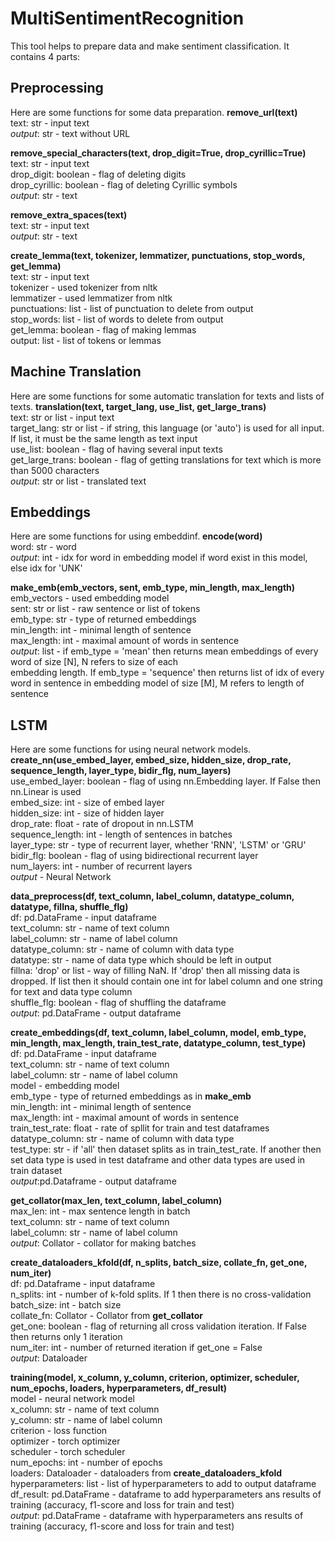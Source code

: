 # MultiSentimentRecognition

This tool helps to prepare data and make sentiment classification.
It contains 4 parts:

## Preprocessing
Here are some functions for some data preparation.
**remove_url(text)** <br />
text: str - input text <br />
_output_: str - text without URL <br />

**remove_special_characters(text, drop_digit=True, drop_cyrillic=True)** <br />
text: str - input text <br />
drop_digit: boolean - flag of deleting digits <br />
drop_cyrillic: boolean - flag of deleting Cyrillic symbols <br />
_output_: str - text <br />

**remove_extra_spaces(text)** <br />
text: str - input text <br />
_output_: str - text <br />

**create_lemma(text, tokenizer, lemmatizer, punctuations, stop_words, get_lemma)** <br />
text: str - input text <br />
tokenizer - used tokenizer from nltk <br />
lemmatizer - used lemmatizer from nltk <br />
punctuations: list - list of punctuation to delete from output <br />
stop_words: list - list of words to delete from output <br />
get_lemma: boolean - flag of making lemmas <br />
output: list - list of tokens or lemmas <br />

## Machine Translation
Here are some functions for some automatic translation for texts and lists of texts.
**translation(text, target_lang, use_list, get_large_trans)** <br />
text: str or list - input text <br />
target_lang: str or list - if string, this language (or 'auto') is used for all input. If list, it must be the same length as text input <br />
use_list: boolean - flag of having several input texts <br />
get_large_trans: boolean - flag of getting translations for text which is more than 5000 characters <br />
_output_: str or list - translated text <br />

## Embeddings
Here are some functions for using embeddinf.
**encode(word)** <br />
word: str - word <br />
_output_: int - idx for word in embedding model if word exist in this model, else idx for 'UNK' <br />

**make_emb(emb_vectors, sent, emb_type, min_length, max_length)** <br />
emb_vectors - used embedding model <br />
sent: str or list - raw sentence or list of tokens <br />
emb_type: str - type of returned embeddings <br />
min_length: int - minimal length of sentence <br />
max_length: int - maximal amount of words in sentence <br />
_output_: list - if emb_type = 'mean' then returns mean embeddings of every word of size [N], N refers to size of each  <br />embedding length. If emb_type = 'sequence' then returns list of idx of every word in sentence in embedding model of size [M], M refers to length of sentence <br />

## LSTM
Here are some functions for using neural network models.
**create_nn(use_embed_layer, embed_size, hidden_size, drop_rate, sequence_length, layer_type, bidir_flg, num_layers)** <br />
use_embed_layer: boolean - flag of using nn.Embedding layer. If False then nn.Linear is used <br />
embed_size: int - size of embed layer <br />
hidden_size: int - size of hidden layer <br />
drop_rate: float - rate of dropout in nn.LSTM <br />
sequence_length: int - length of sentences in batches <br />
layer_type: str - type of recurrent layer, whether 'RNN', 'LSTM' or 'GRU' <br />
bidir_flg: boolean - flag of using bidirectional recurrent layer <br />
num_layers: int - number of recurrent layers <br />
_output_ - Neural Network <br />

**data_preprocess(df, text_column, label_column, datatype_column, datatype, fillna, shuffle_flg)** <br />
df: pd.DataFrame - input dataframe <br />
text_column: str - name of text column <br />
label_column: str - name of label column <br />
datatype_column: str - name of column with data type <br />
datatype: str - name of data type which should be left in output <br />
fillna: 'drop' or list - way of filling NaN. If 'drop' then all missing data is dropped. If list then it should contain one int for label column and one string for text and data type column <br />
shuffle_flg: boolean - flag of shuffling the dataframe <br />
_output_: pd.DataFrame - output dataframe <br />

**create_embeddings(df, text_column, label_column, model, emb_type, min_length, max_length, train_test_rate, datatype_column, test_type)** <br />
df: pd.DataFrame - input dataframe <br />
text_column: str - name of text column <br />
label_column: str - name of label column <br />
model - embedding model <br />
emb_type - type of returned embeddings as in **make_emb**  <br />
min_length: int - minimal length of sentence <br />
max_length: int - maximal amount of words in sentence <br />
train_test_rate: float - rate of spllit for train and test dataframes <br />
datatype_column: str - name of column with data type <br />
test_type: str - if 'all' then dataset splits as in train_test_rate. If another then set data type is used in test dataframe and other data types are used in train dataset <br />
_output_:pd.Dataframe - output dataframe <br />

**get_collator(max_len, text_column, label_column)** <br />
max_len: int - max sentence length in batch <br />
text_column: str - name of text column <br />
label_column: str - name of label column <br />
_output_: Collator - collator for making batches <br />
 
**create_dataloaders_kfold(df, n_splits, batch_size, collate_fn, get_one, num_iter)** <br />
df: pd.Dataframe - input dataframe <br />
n_splits: int - number of k-fold splits. If 1 then there is no cross-validation <br />
batch_size: int - batch size <br />
collate_fn: Collator - Collator from **get_collator** <br />
get_one: boolean - flag of returning all cross validation iteration. If False then returns only 1 iteration <br />
num_iter: int - number of returned iteration if get_one = False <br />
_output_: Dataloader <br />

**training(model, x_column, y_column, criterion, optimizer,  scheduler, num_epochs, loaders, hyperparameters, df_result)** <br />
model - neural network model <br />
x_column: str - name of text column <br />
y_column: str - name of label column <br />
criterion - loss function <br />
optimizer - torch optimizer <br />
scheduler - torch scheduler <br />
num_epochs: int - number of epochs <br />
loaders: Dataloader - dataloaders from **create_dataloaders_kfold** <br />
hyperparameters: list - list of hyperparameters to add to output dataframe <br />
df_result: pd.DataFrame - dataframe to add hyperparameters ans results of training (accuracy, f1-score and loss for train and test) <br />
_output_: pd.DataFrame - dataframe with hyperparameters ans results of training (accuracy, f1-score and loss for train and test) <br />

